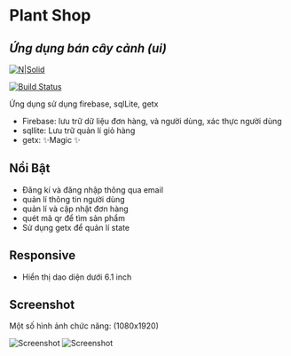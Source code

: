 # Plant Shop
## _Ứng dụng bán cây cảnh (ui)_

[![N|Solid](https://i0.wp.com/imgur.com/7XYLtyf.png?w=910&ssl=1)](https://vqh2602-my.sharepoint.com/:u:/g/personal/vqh2602_vqh2602_onmicrosoft_com/EVwB35jZ6dBBupg-aOWEjLIBgdgDpAjvufrg-7PYDnxMNg?e=0EyfEH)

[![Build Status](https://travis-ci.org/joemccann/dillinger.svg?branch=master)](https://github.com/vqh2602/PlantShop)

Ứng dụng sử dụng firebase, sqlLite, getx

- Firebase: lưu trữ dữ liệu đơn hàng, và người dùng, xác thực người dùng
- sqllite: Lưu trữ quản lí giỏ hàng
- getx: ✨Magic ✨

## Nổi Bật

- Đăng kí và đăng nhập thông qua email
- quản lí thông tin người dùng
- quản lí và cập nhật đơn hàng
- quét mã qr để tìm sản phẩm
- Sử dụng getx để quản lí state

## Responsive
- Hiển thị dao diện dưới 6.1 inch

## Screenshot

Một số hình ảnh chức năng: (1080x1920)

![Screenshot](https://blogger.googleusercontent.com/img/b/R29vZ2xl/AVvXsEgblMHE0u99EsuDZVHQRZxOO6KwHeRem7wkOqiBIHGao1WrYZ4bSxTkpmkVF680OQkDLw3kYOtzZL0UPvpb5G5OGu9dqwVj14hPpeQuSgQY6N40WeOmza0DmdV_alq_2aN6pPsf0wr6ZW9myOaCKko5BJZjEcigr2wBhTvh2sbshBSOxpBBOCZK_xJG/s320/Screenshot_2022-08-14-14-48-19%5B1%5D.png)
![Screenshot](https://scontent.xx.fbcdn.net/v/t1.15752-9/298266910_1018258928889726_6346084804324005436_n.png?_nc_cat=108&ccb=1-7&_nc_sid=aee45a&_nc_ohc=48KDpB9ag84AX88KJ-6&_nc_ad=z-m&_nc_cid=0&_nc_ht=scontent.xx&oh=03_AVLiV50TfxuuyvAoyH0zhDy9eT1ysfOtUDvXdya5Smcx2g&oe=631D7695)
